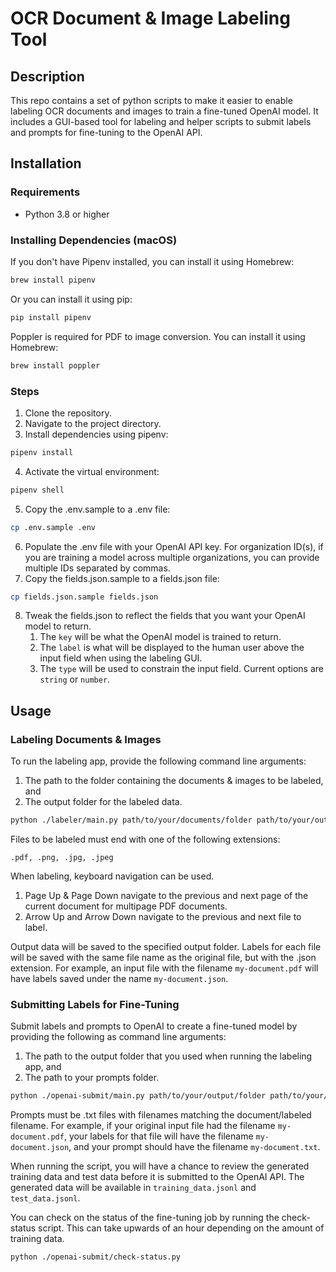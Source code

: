 # OCR Document & Image Labeling Tool

## Description
This repo contains a set of python scripts to make it easier to enable labeling OCR documents and images to train a fine-tuned OpenAI model. It includes a GUI-based tool for labeling and helper scripts to submit labels and prompts for fine-tuning to the OpenAI API.

## Installation

### Requirements
- Python 3.8 or higher


### Installing Dependencies (macOS)
If you don't have Pipenv installed, you can install it using Homebrew:
```bash
brew install pipenv
```
Or you can install it using pip:
```bash
pip install pipenv
```

Poppler is required for PDF to image conversion. You can install it using Homebrew:
```bash
brew install poppler
```

### Steps
1. Clone the repository.
2. Navigate to the project directory.
3. Install dependencies using pipenv:
```bash
pipenv install
```
4. Activate the virtual environment:
```bash
pipenv shell
```
5. Copy the .env.sample to a .env file:
```bash
cp .env.sample .env
```
6. Populate the .env file with your OpenAI API key. For organization ID(s), if you are training a model across multiple organizations, you can provide multiple IDs separated by commas.
7. Copy the fields.json.sample to a fields.json file:
```bash
cp fields.json.sample fields.json
```
8. Tweak the fields.json to reflect the fields that you want your OpenAI model to return.
    1. The `key` will be what the OpenAI model is trained to return.
    2. The `label` is what will be displayed to the human user above the input field when using the labeling GUI.
    3. The `type` will be used to constrain the input field. Current options are `string` or `number`.

## Usage

### Labeling Documents & Images
To run the labeling app, provide the following command line arguments:
1. The path to the folder containing the documents & images to be labeled, and
2. The output folder for the labeled data.
```bash
python ./labeler/main.py path/to/your/documents/folder path/to/your/output/folder
```

Files to be labeled must end with one of the following extensions:
```
.pdf, .png, .jpg, .jpeg
```

When labeling, keyboard navigation can be used.
1. Page Up & Page Down navigate to the previous and next page of the current document for multipage PDF documents.
2. Arrow Up and Arrow Down navigate to the previous and next file to label.

Output data will be saved to the specified output folder. Labels for each file will be saved with the same file name as the original file, but with the .json extension. For example, an input file with the filename `my-document.pdf` will have labels saved under the name `my-document.json`.

### Submitting Labels for Fine-Tuning
Submit labels and prompts to OpenAI to create a fine-tuned model by providing the following as command line arguments:
1. The path to the output folder that you used when running the labeling app, and
2. The path to your prompts folder.
```bash
python ./openai-submit/main.py path/to/your/output/folder path/to/your/prompts/folder
```

Prompts must be .txt files with filenames matching the document/labeled filename. For example, if your original input file had the filename `my-document.pdf`, your labels for that file will have the filename `my-document.json`, and your prompt should have the filename `my-document.txt`.

When running the script, you will have a chance to review the generated training data and test data before it is submitted to the OpenAI API. The generated data will be available in `training_data.jsonl` and `test_data.jsonl`.

You can check on the status of the fine-tuning job by running the check-status script. This can take upwards of an hour depending on the amount of training data.
```bash
python ./openai-submit/check-status.py
```
